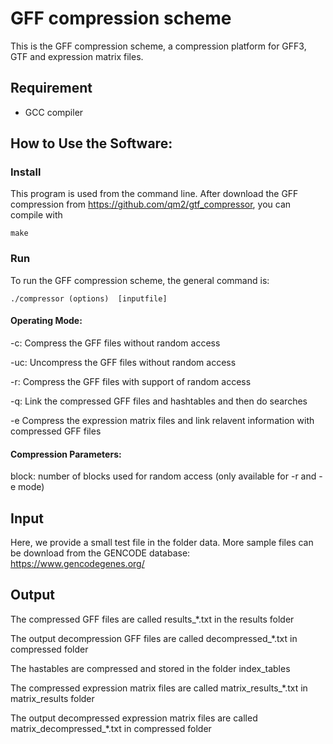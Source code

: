 # GFF compression scheme
This is the GFF compression scheme, a compression platform for GFF3, GTF and expression matrix files.

## Requirement
- GCC compiler

## How to Use the Software:

### Install
This program is used from the command line. After download the GFF compression from https://github.com/qm2/gtf_compressor, you can compile with
```
make
```

### Run
To run the GFF compression scheme, the general command is:
```
./compressor (options)  [inputfile]
```

#### Operating Mode:

-c:           Compress the GFF files without random access

-uc:          Uncompress the GFF files without random access

-r:           Compress the GFF files with support of random access

-q:           Link the compressed GFF files and hashtables and then do searches

-e            Compress the expression matrix files and link relavent information with compressed GFF files 

#### Compression Parameters:

block:        number of blocks used for random access (only available for -r and -e mode)

## Input

 Here, we provide a small test file in the folder data. More sample files can be download from the GENCODE database: https://www.gencodegenes.org/

## Output
The compressed GFF files are called results_*.txt in the results folder

The output decompression GFF files are called decompressed_*.txt in compressed folder

The hastables are compressed and stored in the folder index_tables

The compressed expression matrix files are called matrix_results_*.txt in matrix_results folder

The output decompressed expression matrix files are called matrix_decompressed_*.txt in compressed folder


